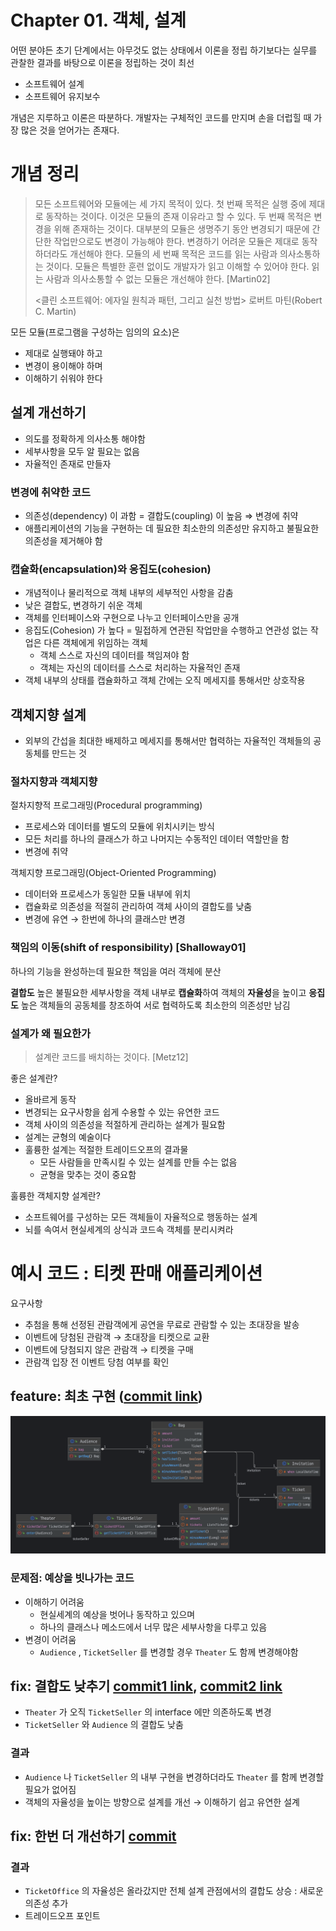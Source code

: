 # Chapter 01. 객체, 설계

어떤 분야든 초기 단계에서는 아무것도 없는 상태에서 이론을 정립 하기보다는 실무를 관찰한 결과를 바탕으로 이론을 정립하는 것이 최선

- 소프트웨어 설계
- 소프트웨어 유지보수

개념은 지루하고 이론은 따분하다. 개발자는 구체적인 코드를 만지며 손을 더럽힐 때 가장 많은 것을 얻어가는 존재다.

# 개념 정리
> 모든 소프트웨어와 모듈에는 세 가지 목적이 있다. 첫 번째 목적은 실행 중에 제대로 동작하는 것이다. 이것은 모듈의 존재 이유라고 할 수 있다. 두 번째 목적은 변경을 위해 존재하는 것이다. 대부분의 모듈은 생명주기 동안 변경되기 때문에 간단한 작업만으로도 변경이 가능해야 한다. 변경하기 어려운 모듈은 제대로 동작하더라도 개선해야 한다. 모듈의 세 번째 목적은 코드를 읽는 사람과 의사소통하는 것이다. 모듈은 특별한 훈련 없이도 개발자가 읽고 이해할 수 있어야 한다. 읽는 사람과 의사소통할 수 없는 모듈은 개선해야 한다. [Martin02]
> 
> <클린 소프트웨어: 에자일 원칙과 패턴, 그리고 실천 방법> 로버트 마틴(Robert C. Martin)

모든 모듈(프로그램을 구성하는 임의의 요소)은

- 제대로 실행돼야 하고
- 변경이 용이해야 하며
- 이해하기 쉬워야 한다

## 설계 개선하기

- 의도를 정확하게 의사소통 해야함
- 세부사항을 모두 알 필요는 없음
- 자율적인 존재로 만들자

### 변경에 취약한 코드

- 의존성(dependency) 이 과함 = 결합도(coupling) 이 높음 ⇒ 변경에 취약
- 애플리케이션의 기능을 구현하는 데 필요한 최소한의 의존성만 유지하고 불필요한 의존성을 제거해야 함

### 캡슐화(encapsulation)와 응집도(cohesion)

- 개념적이나 물리적으로 객체 내부의 세부적인 사항을 감춤
- 낮은 결합도, 변경하기 쉬운 객체
- 객체를 인터페이스와 구현으로 나누고 인터페이스만을 공개
- 응집도(Cohesion) 가 높다 = 밀접하게 연관된 작업만을 수행하고 연관성 없는 작업은 다른 객체에게 위임하는 객체
    - 객체 스스로 자신의 데이터를 책임져야 함
    - 객체는 자신의 데이터를 스스로 처리하는 자율적인 존재
- 객체 내부의 상태를 캡슐화하고 객체 간에는 오직 메세지를 통해서만 상호작용

## 객체지향 설계

- 외부의 간섭을 최대한 배제하고 메세지를 통해서만 협력하는 자율적인 객체들의 공동체를 만드는 것

### 절차지향과 객체지향

절차지향적 프로그래밍(Procedural programming)

- 프로세스와 데이터를 별도의 모듈에 위치시키는 방식
- 모든 처리를 하나의 클래스가 하고 나머지는 수동적인 데이터 역할만을 함
- 변경에 취약

객체지향 프로그래밍(Object-Oriented Programming)

- 데이터와 프로세스가 동일한 모듈 내부에 위치
- 캡슐화로 의존성을 적절히 관리하여 객체 사이의 결합도를 낮춤
- 변경에 유연 → 한번에 하나의 클래스만 변경

### 책임의 이동(shift of responsibility) [Shalloway01]

하나의 기능을 완성하는데 필요한 책임을 여러 객체에 분산

**결합도** 높은 불필요한 세부사항을 객체 내부로 **캡슐화**하여 객체의 **자율성**을 높이고 **응집도** 높은 객체들의 공동체를 창조하여 서로 협력하도록 최소한의 의존성만 남김

### 설계가 왜 필요한가
> 설계란 코드를 배치하는 것이다. [Metz12]

좋은 설계란?

- 올바르게 동작
- 변경되는 요구사항을 쉽게 수용할 수 있는 유연한 코드
- 객체 사이의 의존성을 적절하게 관리하는 설계가 필요함
- 설계는 균형의 예술이다
- 훌륭한 설계는 적절한 트레이드오프의 결과물
    - 모든 사람들을 만족시킬 수 있는 설계를 만들 수는 없음
    - 균형을 맞추는 것이 중요함

훌륭한 객체지향 설계란?

- 소프트웨어를 구성하는 모든 객체들이 자율적으로 행동하는 설계
- 뇌를 속여서 현실세계의 상식과 코드속 객체를 분리시켜라

# 예시 코드 : 티켓 판매 애플리케이션

요구사항

- 추첨을 통해 선정된 관람객에게 공연을 무료로 관람할 수 있는 초대장을 발송
- 이벤트에 당첨된 관람객 → 초대장을 티켓으로 교환
- 이벤트에 당첨되지 않은 관람객 → 티켓을 구매
- 관람객 입장 전 이벤트 당첨 여부를 확인

## feature: 최초 구현 ([commit link](https://github.com/bithumb-study/study-object/commit/b941e6d0ef64650dd4a858c90e40279241c1b62c))

![diagram1.png](diagram1.png)

### 문제점: 예상을 빗나가는 코드

- 이해하기 어려움
    - 현실세계의 예상을 벗어나 동작하고 있으며
    - 하나의 클래스나 메소드에서 너무 많은 세부사항을 다루고 있음
- 변경이 어려움
    - `Audience` , `TicketSeller` 를 변경할 경우 `Theater` 도 함께 변경해야함

## fix: 결합도 낮추기 [commit1 link](https://github.com/hyun-sun/study-object/commit/3a13e5eb5ec6d74f011ad658cc56c209c87ff5c5), [commit2 link](https://github.com/hyun-sun/study-object/commit/396fbd69a34c83df0bae3d6fb03d90f9c3ef281d)


- `Theater` 가 오직 `TicketSeller` 의 interface 에만 의존하도록 변경
- `TicketSeller` 와 `Audience` 의 결합도 낮춤

### 결과

- `Audience` 나 `TicketSeller` 의 내부 구현을 변경하더라도 `Theater` 를 함께 변경할 필요가 없어짐
- 객체의 자율성을 높이는 방향으로 설계를 개선 → 이해하기 쉽고 유연한 설계

## fix: 한번 더 개선하기 [commit](https://github.com/hyun-sun/study-object/commit/4d0154c535ecaa5284c7b7504a12eeb03ea6ed0f)

### 결과
- `TicketOffice` 의 자율성은 올라갔지만 전체 설계 관점에서의 결합도 상승 : 새로운 의존성 추가
- 트레이드오프 포인트